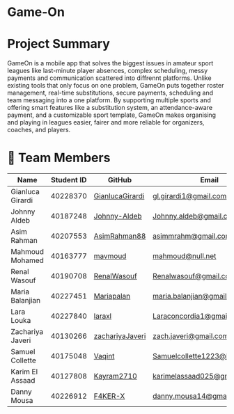 # Game-On

# Project Summary

GameOn is a mobile app that solves the biggest issues in amateur sport leagues like last-minute player absences, complex scheduling, messy payments and communication scattered into diffrennt platforms. Unlike existing tools that only focus on one problem, GameOn puts together roster management, real-time substitutions, secure payments, scheduling and team messaging into a one platform. By supporting multiple sports and offering smart features like a substitution system, an attendance-aware payment, and a customizable sport template, GameOn makes organising and playing in leagues easier, fairer and more reliable for organizers, coaches, and players.

# 👥 Team Members

| Name              | Student ID | GitHub                                           | Email                        |
|-------------------|------------|-------------------------------------------------|------------------------------|
| Gianluca Girardi  | 40228370   | [GianlucaGirardi](https://github.com/GianlucaGirardi) | gl.girardi1@gmail.com        |
| Johnny Aldeb      | 40187248   | [Johnny-Aldeb](https://github.com/Johnny-Aldeb) | Johnny.aldeb@gmail.com       |
| Asim Rahman       | 40207553   | [AsimRahman88](https://github.com/AsimRahman88) | asimmrahm@gmail.com          |
| Mahmoud Mohamed   | 40163777   | [mavmoud](https://github.com/mavmoud)           | mahmoud@null.net             |
| Renal Wasouf      | 40190708   | [RenalWasouf](https://github.com/RenalWasouf)   | Renalwasouf@gmail.com        |
| Maria Balanjian   | 40227451   | [Mariapalan](https://github.com/Mariapalan)     | maria.balanjian@gmail.com    |
| Lara Louka        | 40227840   | [laraxl](https://github.com/laraxl)             | Laraconcordia1@gmail.com     |
| Zachariya Javeri  | 40130266   | [zachariyaJaveri](https://github.com/zachariyaJaveri) | zach.javeri@gmail.com   |
| Samuel Collette   | 40175048   | [Vaqint](https://github.com/Vaqint)             | Samuelcollette1223@hotmail.com |
| Karim El Assaad   | 40127808   | [Kayram2710](https://github.com/Kayram2710)     | karimelassaad025@gmail.com   |
| Danny Mousa       | 40226912   | [F4KER-X](https://github.com/F4KER-X)           | danny.mousa14@gmail.com      |
